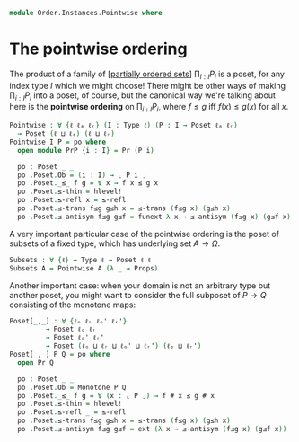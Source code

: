 <!--
```agda
open import Cat.Prelude

open import Order.Instances.Props
open import Order.Displayed
open import Order.Base

import Order.Reasoning as Pr
```
-->

```agda
module Order.Instances.Pointwise where
```

# The pointwise ordering

The product of a family of [[partially ordered sets]] $\prod_{i : I} P_i$ is a
poset, for any index type $I$ which we might choose! There might be other ways
of making $\prod_{i : I} P_i$ into a poset, of course, but the canonical way
we're talking about here is the **pointwise ordering** on $\prod_{i : I} P_i$,
where $f \le g$ iff $f(x) \le g(x)$ for all $x$.

[partially ordered sets]: Order.Base.html

```agda
Pointwise : ∀ {ℓ ℓₐ ℓᵣ} (I : Type ℓ) (P : I → Poset ℓₐ ℓᵣ)
  → Poset (ℓ ⊔ ℓₐ) (ℓ ⊔ ℓᵣ)
Pointwise I P = po where
  open module PrP {i : I} = Pr (P i)

  po : Poset _ _
  po .Poset.Ob = (i : I) → ⌞ P i ⌟
  po .Poset._≤_ f g = ∀ x → f x ≤ g x
  po .Poset.≤-thin = hlevel!
  po .Poset.≤-refl x = ≤-refl
  po .Poset.≤-trans f≤g g≤h x = ≤-trans (f≤g x) (g≤h x)
  po .Poset.≤-antisym f≤g g≤f = funext λ x → ≤-antisym (f≤g x) (g≤f x)
```

A very important particular case of the pointwise ordering is the poset
of subsets of a fixed type, which has underlying set $A \to \Omega$.

```agda
Subsets : ∀ {ℓ} → Type ℓ → Poset ℓ ℓ
Subsets A = Pointwise A (λ _ → Props)
```

Another important case: when your domain is not an arbitrary type but
another poset, you might want to consider the full subposet of $P \to Q$
consisting of the monotone maps:

```agda
Poset[_,_] : ∀ {ℓₒ ℓᵣ ℓₒ' ℓᵣ'}
         → Poset ℓₒ ℓᵣ
         → Poset ℓₒ' ℓᵣ'
         → Poset (ℓₒ ⊔ ℓᵣ ⊔ ℓₒ' ⊔ ℓᵣ') (ℓₒ ⊔ ℓᵣ')
Poset[_,_] P Q = po where
  open Pr Q

  po : Poset _ _
  po .Poset.Ob = Monotone P Q
  po .Poset._≤_ f g = ∀ (x : ⌞ P ⌟) → f # x ≤ g # x
  po .Poset.≤-thin = hlevel!
  po .Poset.≤-refl _ = ≤-refl
  po .Poset.≤-trans f≤g g≤h x = ≤-trans (f≤g x) (g≤h x)
  po .Poset.≤-antisym f≤g g≤f = ext (λ x → ≤-antisym (f≤g x) (g≤f x))
```
